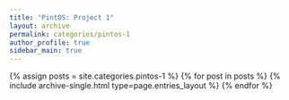 ```yaml
---
title: "PintOS: Project 1"
layout: archive
permalink: categories/pintos-1
author_profile: true
sidebar_main: true
---
```


{% assign posts = site.categories.pintos-1 %}
{% for post in posts %} {% include archive-single.html type=page.entries_layout %} {% endfor %}
